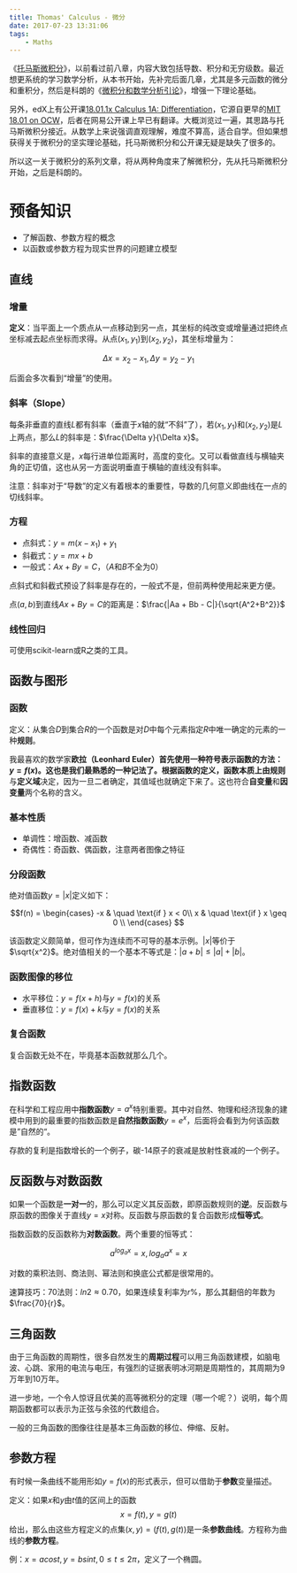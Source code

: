 ```yaml
---
title: Thomas' Calculus - 微分
date: 2017-07-23 13:31:06
tags:
	- Maths
---
```


《[托马斯微积分](https://book.douban.com/subject/1231399/)》，以前看过前八章，内容大致包括导数、积分和无穷级数。最近想更系统的学习数学分析，从本书开始，先补完后面几章，尤其是多元函数的微分和重积分，然后是科朗的《[微积分和数学分析引论](https://book.douban.com/subject/1281343/)》，增强一下理论基础。

另外，edX上有公开课[18.01.1x Calculus 1A: Differentiation](https://courses.edx.org/courses/course-v1:MITx+18.01.1x+2T2017/info)，它源自更早的[MIT 18.01 on OCW](https://ocw.mit.edu/courses/mathematics/18-01sc-single-variable-calculus-fall-2010/)，后者在网易公开课上早已有翻译。大概浏览过一遍，其思路与托马斯微积分接近。从数学上来说强调直观理解，难度不算高，适合自学。但如果想获得关于微积分的坚实理论基础，托马斯微积分和公开课无疑是缺失了很多的。

所以这一关于微积分的系列文章，将从两种角度来了解微积分，先从托马斯微积分开始，之后是科朗的。

# 预备知识

* 了解函数、参数方程的概念
* 以函数或参数方程为现实世界的问题建立模型

## 直线

### 增量

**定义**：当平面上一个质点从一点移动到另一点，其坐标的纯改变或增量通过把终点坐标减去起点坐标而求得。从点$(x_1, y_1)$到$(x_2, y_2)$，其坐标增量为：

$$\Delta x = x_2 - x_1, \Delta y = y_2 - y_1$$

后面会多次看到“增量”的使用。

### 斜率（Slope）

每条非垂直的直线$L$都有斜率（垂直于$x$轴的就“不斜”了），若$(x_1, y_1)$和$(x_2, y_2)$是$L$上两点，那么$L$的斜率是：$\frac{\Delta y}{\Delta x}$。

斜率的直接意义是，$x$每行进单位距离时，高度的变化。又可以看做直线与横轴夹角的正切值，这也从另一方面说明垂直于横轴的直线没有斜率。

注意：斜率对于“导数”的定义有着根本的重要性，导数的几何意义即曲线在一点的切线斜率。

### 方程

* 点斜式：$y = m(x - x_1) + y_1$
* 斜截式：$y = mx + b$
* 一般式：$Ax + By = C$，（$A$和$B$不全为0）

点斜式和斜截式预设了斜率是存在的，一般式不是，但前两种使用起来更方便。

点$(a, b)$到直线$Ax + By = C$的距离是：$\frac{|Aa + Bb - C|}{\sqrt{A^2+B^2}}$

### 线性回归

可使用scikit-learn或R之类的工具。

## 函数与图形

### 函数

定义：从集合$D$到集合$R$的一个函数是对$D$中每个元素指定$R$中唯一确定的元素的一种**规则**。

我最喜欢的数学家**欧拉（Leonhard Euler）**首先使用一种符号表示函数的方法：$y = f(x)$。这也是我们最熟悉的一种记法了。根据函数的定义，函数本质上由**规则**与**定义域**决定，因为一旦二者确定，其值域也就确定下来了。这也符合**自变量**和**因变量**两个名称的含义。

### 基本性质

* 单调性：增函数、减函数
* 奇偶性：奇函数、偶函数，注意两者图像之特征

### 分段函数

绝对值函数$y = |x|$定义如下：

$$f(n) =
  \begin{cases}
    -x & \quad \text{if } x < 0\\
    x  & \quad \text{if } x \geq 0 \\
  \end{cases}
$$

该函数定义颇简单，但可作为连续而不可导的基本示例。$|x|$等价于$\sqrt{x^2}$。绝对值相关的一个基本不等式是：$|a + b| \leq |a| + |b|$。

### 函数图像的移位

* 水平移位：$y = f(x + h)$与$y = f(x)$的关系
* 垂直移位：$y = f(x) + k$与$y = f(x)$的关系

### 复合函数

复合函数无处不在，毕竟基本函数就那么几个。

## 指数函数

在科学和工程应用中**指数函数**$y = a^x$特别重要。其中对自然、物理和经济现象的建模中用到的最重要的指数函数是**自然指数函数**$y = e^x$，后面将会看到为何该函数是”自然的“。

存款的复利是指数增长的一个例子，碳-14原子的衰减是放射性衰减的一个例子。

## 反函数与对数函数

如果一个函数是**一对一**的，那么可以定义其反函数，即原函数规则的**逆**。反函数与原函数的图像关于直线$y = x$对称。反函数与原函数的复合函数形成**恒等式**。

指数函数的反函数称为**对数函数**。两个重要的恒等式：

$$a^{log_a x} = x, log_a a^x = x$$

对数的乘积法则、商法则、幂法则和换底公式都是很常用的。

速算技巧：70法则：$ln2 \approx 0.70$，如果连续复利率为$r\%$，那么其翻倍的年数为$\frac{70}{r}$。

## 三角函数

由于三角函数的周期性，很多自然发生的**周期过程**可以用三角函数建模，如脑电波、心跳、家用的电流与电压，有强烈的证据表明冰河期是周期性的，其周期为9万年到10万年。

进一步地，一个令人惊讶且优美的高等微积分的定理（哪一个呢？）说明，每个周期函数都可以表示为正弦与余弦的代数组合。

一般的三角函数的图像往往是基本三角函数的移位、伸缩、反射。

## 参数方程

有时候一条曲线不能用形如$y = f(x)$的形式表示，但可以借助于**参数**变量描述。

定义：如果$x$和$y$由$t$值的区间上的函数
$$x = f(t), y = g(t)$$
给出，那么由这些方程定义的点集$(x, y) = (f(t), g(t))$是一条**参数曲线**。方程称为曲线的**参数方程**。

例：$x = acost, y = bsint, 0 \leq t \leq 2 \pi$，定义了一个椭圆。


